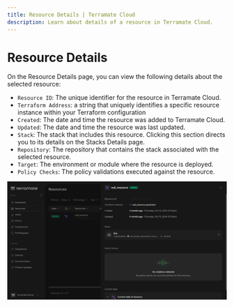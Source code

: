 ```yaml
---
title: Resource Details | Terramate Cloud
description: Learn about details of a resource in Terramate Cloud.
---
```


# Resource Details

On the Resource Details page, you can view the following details about the selected resource:
- `Resource ID`: The unique identifier for the resource in Terramate Cloud.
- `Terraform Address`: a string that uniquely identifies a specific resource instance within your Terraform configuration
- `Created`: The date and time the resource was added to Terramate Cloud.
- `Updated`: The date and time the resource was last updated.
- `Stack`: The stack that includes this resource. Clicking this section directs you to its details on the Stacks Details page.
- `Repository`: The repository that contains the stack associated with the selected resource.
- `Target`: The environment or module where the resource is deployed.
- `Policy Checks`: The policy validations executed against the resource.

![Resource details](../assets/resource_details.png)

